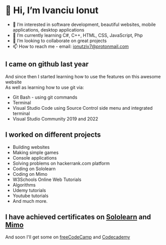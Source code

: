 # 👋 Hi, I’m Ivanciu Ionut
- 👀 I’m interested in software development, beautiful websites, mobile applications, desktop applications
- 🌱 I’m currently learning C#, C++, HTML, CSS, JavaScript, Php
- 💞️ I’m looking to collaborate on great projects
- 📫 How to reach me - email: ionutziv7@protonmail.com

## I came on github last year 
And since then I started learning how to use the features on this awesome website <br>
As well as learning how to use git via:
- Git Bash - using git commands
- Terminal 
- Visual Studio Code using Source Control side menu and integrated terminal
- Visual Studio Community 2019 and 2022
## I worked on different projects
- Building websites 
- Making simple games 
- Console applications
- Solving problems on hackerrank.com platform
- Coding on Sololearn 
- Coding on Mimo
- W3Schools Online Web Tutorials
- Algorithms 
- Udemy tutorials 
- Youtube tutorials
- And much more.

## I have achieved certificates on <a href="https://www.sololearn.com/" target="_blank">Sololearn</a>  and <a href="https://getmimo.com" target="_blank">Mimo</a>
And soon I'll get some on <a href="https://www.freecodecamp.org/" target="_blank">freeCodeCamp</a> and <a href="https://www.codecademy.com/" target="_blank">Codecademy</a>
<!---
ionutziv7/ionutziv7 is a ✨ special ✨ repository because its `README.md` (this file) appears on your GitHub profile.
You can click the Preview link to take a look at your changes.
--->
